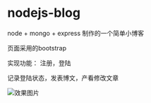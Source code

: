 # nodejs-blog
node + mongo + express 制作的一个简单小博客

页面采用的bootstrap

实现功能： 注册，登陆

记录登陆状态，发表博文，产看修改文章

![效果图片](https://github.com/guopz/nodejs-blog/tree/master/nodejs-blog/public/images/GIF.gif)